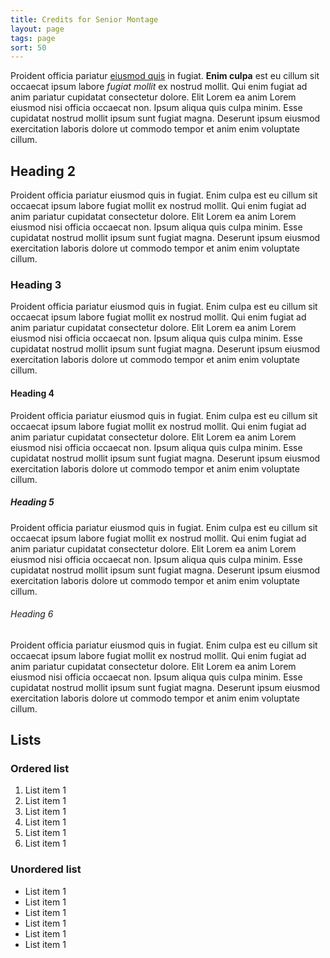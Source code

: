 ```yaml
---
title: Credits for Senior Montage
layout: page
tags: page
sort: 50
---
```


Proident officia pariatur [eiusmod quis](#) in fugiat. **Enim culpa** est eu cillum sit occaecat ipsum labore _fugiat mollit_ ex nostrud mollit. Qui enim fugiat ad anim pariatur cupidatat consectetur dolore. Elit Lorem ea anim Lorem eiusmod nisi officia occaecat non. Ipsum aliqua quis culpa minim. Esse cupidatat nostrud mollit ipsum sunt fugiat magna. Deserunt ipsum eiusmod exercitation laboris dolore ut commodo tempor et anim enim voluptate cillum.

## Heading 2

Proident officia pariatur eiusmod quis in fugiat. Enim culpa est eu cillum sit occaecat ipsum labore fugiat mollit ex nostrud mollit. Qui enim fugiat ad anim pariatur cupidatat consectetur dolore. Elit Lorem ea anim Lorem eiusmod nisi officia occaecat non. Ipsum aliqua quis culpa minim. Esse cupidatat nostrud mollit ipsum sunt fugiat magna. Deserunt ipsum eiusmod exercitation laboris dolore ut commodo tempor et anim enim voluptate cillum.

### Heading 3

Proident officia pariatur eiusmod quis in fugiat. Enim culpa est eu cillum sit occaecat ipsum labore fugiat mollit ex nostrud mollit. Qui enim fugiat ad anim pariatur cupidatat consectetur dolore. Elit Lorem ea anim Lorem eiusmod nisi officia occaecat non. Ipsum aliqua quis culpa minim. Esse cupidatat nostrud mollit ipsum sunt fugiat magna. Deserunt ipsum eiusmod exercitation laboris dolore ut commodo tempor et anim enim voluptate cillum.

#### Heading 4

Proident officia pariatur eiusmod quis in fugiat. Enim culpa est eu cillum sit occaecat ipsum labore fugiat mollit ex nostrud mollit. Qui enim fugiat ad anim pariatur cupidatat consectetur dolore. Elit Lorem ea anim Lorem eiusmod nisi officia occaecat non. Ipsum aliqua quis culpa minim. Esse cupidatat nostrud mollit ipsum sunt fugiat magna. Deserunt ipsum eiusmod exercitation laboris dolore ut commodo tempor et anim enim voluptate cillum.

##### Heading 5

Proident officia pariatur eiusmod quis in fugiat. Enim culpa est eu cillum sit occaecat ipsum labore fugiat mollit ex nostrud mollit. Qui enim fugiat ad anim pariatur cupidatat consectetur dolore. Elit Lorem ea anim Lorem eiusmod nisi officia occaecat non. Ipsum aliqua quis culpa minim. Esse cupidatat nostrud mollit ipsum sunt fugiat magna. Deserunt ipsum eiusmod exercitation laboris dolore ut commodo tempor et anim enim voluptate cillum.

###### Heading 6

Proident officia pariatur eiusmod quis in fugiat. Enim culpa est eu cillum sit occaecat ipsum labore fugiat mollit ex nostrud mollit. Qui enim fugiat ad anim pariatur cupidatat consectetur dolore. Elit Lorem ea anim Lorem eiusmod nisi officia occaecat non. Ipsum aliqua quis culpa minim. Esse cupidatat nostrud mollit ipsum sunt fugiat magna. Deserunt ipsum eiusmod exercitation laboris dolore ut commodo tempor et anim enim voluptate cillum.

## Lists

### Ordered list

1. List item 1
2. List item 1
3. List item 1
4. List item 1
5. List item 1
6. List item 1

### Unordered list

- List item 1
- List item 1
- List item 1
- List item 1
- List item 1
- List item 1
